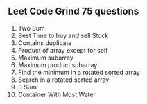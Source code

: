 ## Leet Code Grind 75 questions
1. Two Sum
2. Best Time to buy and sell Stock
3. Contains duplicate
4. Product of array except for self
5. Maximum subarray
6. Maximum product subarray
7. Find the minimum in a rotated sorted array
8. Search in a rotated sorted array
9. 3 Sum
10. Container With Most Water
